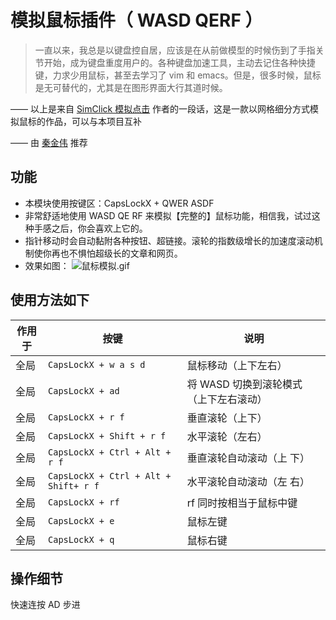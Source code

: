 # 模拟鼠标插件（ WASD QERF ）

> 一直以来，我总是以键盘控自居，应该是在从前做模型的时候伤到了手指关节开始，成为键盘重度用户的。各种键盘加速工具，主动去记住各种快捷键，力求少用鼠标，甚至去学习了 vim 和 emacs。但是，很多时候，鼠标是无可替代的，尤其是在图形界面大行其道时候。

—— 以上是来自 [SimClick 模拟点击](https://github.com/rywiki/simclick) 作者的一段话，这是一款以网格细分方式模拟鼠标的作品，可以与本项目互补

—— 由 [秦金伟](http://rsytes.coding-pages.com/) 推荐

## 功能

- 本模块使用按键区：CapsLockX + QWER ASDF
- 非常舒适地使用 WASD QE RF 来模拟【完整的】鼠标功能，相信我，试过这种手感之后，你会喜欢上它的。
- 指针移动时会自动黏附各种按钮、超链接。滚轮的指数级增长的加速度滚动机制使你再也不惧怕超级长的文章和网页。
- 效果如图：
  ![鼠标模拟.gif](./鼠标模拟.gif)

## 使用方法如下

| 作用于 | 按键                                  | 说明                                   |
| ------ | ------------------------------------- | -------------------------------------- |
| 全局   | `CapsLockX + w a s d`                 | 鼠标移动（上下左右）                   |
| 全局   | `CapsLockX + ad`                      | 将 WASD 切换到滚轮模式（上下左右滚动） |
| 全局   | `CapsLockX + r f`                     | 垂直滚轮（上下）                       |
| 全局   | `CapsLockX + Shift + r f`             | 水平滚轮（左右）                       |
| 全局   | `CapsLockX + Ctrl + Alt + r f`        | 垂直滚轮自动滚动（上 下）              |
| 全局   | `CapsLockX + Ctrl + Alt + Shift+ r f` | 水平滚轮自动滚动（左 右）              |
| 全局   | `CapsLockX + rf`                      | rf 同时按相当于鼠标中键                |
| 全局   | `CapsLockX + e`                       | 鼠标左键                               |
| 全局   | `CapsLockX + q`                       | 鼠标右键                               |

## 操作细节

快速连按 AD 步进
